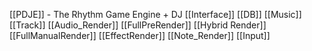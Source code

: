 [[PDJE]] - The Rhythm Game Engine + DJ 
	[[Interface]]
		[[DB]]
			[[Music]]
			 [[Track]]
		[[Audio_Render]]
			[[FullPreRender]]
			[[Hybrid Render]]
			[[FullManualRender]]
			[[EffectRender]]
		[[Note_Render]]
		[[Input]]
		
